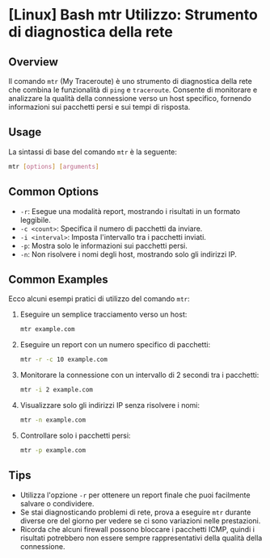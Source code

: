 # [Linux] Bash mtr Utilizzo: Strumento di diagnostica della rete

## Overview
Il comando `mtr` (My Traceroute) è uno strumento di diagnostica della rete che combina le funzionalità di `ping` e `traceroute`. Consente di monitorare e analizzare la qualità della connessione verso un host specifico, fornendo informazioni sui pacchetti persi e sui tempi di risposta.

## Usage
La sintassi di base del comando `mtr` è la seguente:

```bash
mtr [options] [arguments]
```

## Common Options
- `-r`: Esegue una modalità report, mostrando i risultati in un formato leggibile.
- `-c <count>`: Specifica il numero di pacchetti da inviare.
- `-i <interval>`: Imposta l'intervallo tra i pacchetti inviati.
- `-p`: Mostra solo le informazioni sui pacchetti persi.
- `-n`: Non risolvere i nomi degli host, mostrando solo gli indirizzi IP.

## Common Examples
Ecco alcuni esempi pratici di utilizzo del comando `mtr`:

1. Eseguire un semplice tracciamento verso un host:
   ```bash
   mtr example.com
   ```

2. Eseguire un report con un numero specifico di pacchetti:
   ```bash
   mtr -r -c 10 example.com
   ```

3. Monitorare la connessione con un intervallo di 2 secondi tra i pacchetti:
   ```bash
   mtr -i 2 example.com
   ```

4. Visualizzare solo gli indirizzi IP senza risolvere i nomi:
   ```bash
   mtr -n example.com
   ```

5. Controllare solo i pacchetti persi:
   ```bash
   mtr -p example.com
   ```

## Tips
- Utilizza l'opzione `-r` per ottenere un report finale che puoi facilmente salvare o condividere.
- Se stai diagnosticando problemi di rete, prova a eseguire `mtr` durante diverse ore del giorno per vedere se ci sono variazioni nelle prestazioni.
- Ricorda che alcuni firewall possono bloccare i pacchetti ICMP, quindi i risultati potrebbero non essere sempre rappresentativi della qualità della connessione.